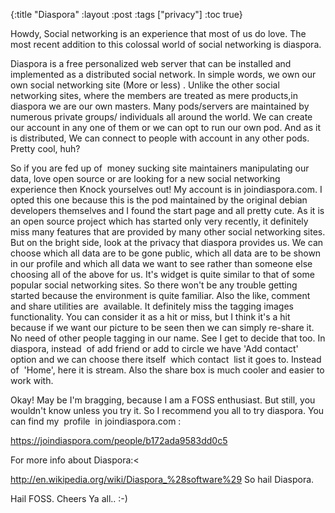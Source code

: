 {:title "Diaspora"
:layout :post
:tags  ["privacy"]
:toc true}

Howdy,
Social networking is an experience that most of us do love. The most recent addition to this colossal world of social networking is diaspora.

Diaspora is a free personalized web server that can be installed and implemented as a distributed social network. In simple words, we own our own social networking site (More or less) . Unlike the other social networking sites, where the members are treated as mere products,in diaspora we are our own masters. Many pods/servers are maintained by numerous private groups/ individuals all around the world. We can create our account in any one of them or we can opt to run our own pod. And as it is distributed, We can connect to people with account in any other pods. Pretty cool, huh?

So if you are fed up of  money sucking site maintainers manipulating our data, love open source or are looking for a new social networking experience then Knock yourselves out! My account is in joindiaspora.com. I opted this one because this is the pod maintained by the original debian developers themselves and I found the start page and all pretty cute.
As it is an open source project which has started only very recently, it definitely miss many features that are provided by many other social networking sites. But on the bright side, look at the privacy that diaspora provides us. We can choose which all data are to be gone public, which all data are to be shown in our profile and which all data we want to see rather than someone else choosing all of the above for us. It's widget is quite similar to that of some popular social networking sites. So there won't be any trouble getting started because the environment is quite familiar. Also the like, comment and share utilities are  available. It definitely miss the tagging images functionality. You can consider it as a hit or miss, but I think it's a hit because if we want our picture to be seen then we can simply re-share it. No need of other people tagging in our name. See I get to decide that too. In diaspora, instead  of add friend or add to circle we have 'Add contact' option and we can choose there itself  which contact  list it goes to. Instead of  'Home', here it is stream. Also the share box is much cooler and easier to work with.

Okay! May be I'm bragging, because I am a FOSS enthusiast. But still, you wouldn't know unless you try it. So I recommend you all to try diaspora.
You can find my  profile  in joindiaspora.com :

https://joindiaspora.com/people/b172ada9583dd0c5

For more info about Diaspora:<

http://en.wikipedia.org/wiki/Diaspora_%28software%29
So hail Diaspora.

Hail FOSS.
Cheers Ya all.. :-)
